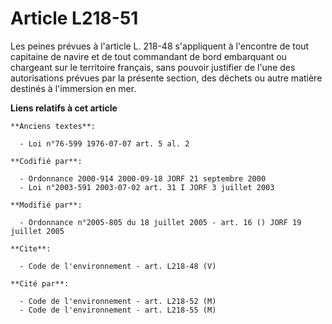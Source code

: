# Article L218-51

Les peines prévues à l'article L. 218-48 s'appliquent à l'encontre de tout capitaine de navire et de tout commandant de bord
embarquant ou chargeant sur le territoire français, sans pouvoir justifier de l'une des autorisations prévues par la présente
section, des déchets ou autre matière destinés à l'immersion en mer.

**Liens relatifs à cet article**

	**Anciens textes**:

	  - Loi n°76-599 1976-07-07 art. 5 al. 2

	**Codifié par**:

	  - Ordonnance 2000-914 2000-09-18 JORF 21 septembre 2000
	  - Loi n°2003-591 2003-07-02 art. 31 I JORF 3 juillet 2003

	**Modifié par**:

	  - Ordonnance n°2005-805 du 18 juillet 2005 - art. 16 () JORF 19 juillet 2005

	**Cite**:

	  - Code de l'environnement - art. L218-48 (V)

	**Cité par**:

	  - Code de l'environnement - art. L218-52 (M)
	  - Code de l'environnement - art. L218-55 (M)
